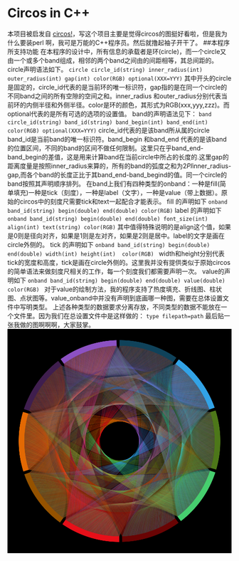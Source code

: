 ﻿# Circos in C++
本项目被启发自 [circos!](http://circos.ca)，写这个项目主要是觉得circos的图挺好看啦，但是我为什么要装perl 啊，我可是万能的C++程序员。然后就撸起袖子开干了。
##本程序所支持功能
在本程序的设计中，所有信息的承载者是环(circle)，而一个circle又由一个或多个band组成，相邻的两个band之间由的间距相等，其总间距的。circle声明语法如下。
`circle circle_id(string) inner_radius(int) outer_radius(int) gap(int) color(RGB) optional(XXX=YYY)`
其中开头的circle是固定的，circle_id代表的是当前环的唯一标识符，gap指的是在同一个circle的不同band之间的所有空隙的空间之和。inner_radius 和outer_radius分别代表当前环的内侧半径和外侧半径。color是环的颜色，其形式为RGB(xxx,yyy,zzz)。而optional代表的是所有可选的选项的设置值。
band的声明语法见下：
`band circle_id(string) band_id(string) band_begin(int) band_end(int) color(RGB) optional(XXX=YYY)`
circle_id代表的是该band所从属的circle band_id是当前band的唯一标识符。band_begin 和band_end 代表的是该band的位置区间，不同的band的区间不做任何限制。这里只在乎band_end-band_begin的差值，这是用来计算band在当前circle中所占的长度的.这里gap的距离度量是按照inner_radius来算的，所有的band的弧度之和为2*PI*inner_radius-gap,而各个band的长度正比于其band_end-band_begind的值。同一个circle的band按照其声明顺序排列。
在band上我们有四种类型的onband：一种是fill(简单填充)一种是tick（刻度），一种是label（文字），一种是value（带上数据）。原始的circos中的刻度尺需要tick和text一起配合才能表示。
fill 的声明如下
`onband band_id(string) begin(double) end(double) color(RGB)`
label 的声明如下
`onband band_id(string) begin(double) end(double) font_size(int) align(int) text(string) color(RGB)`
其中值得特殊说明的是align这个值，如果是0则是径向对齐，如果是1则是左对齐，如果是2则是居中。label的文字是画在circle外侧的。
tick 的声明如下
`onband band_id(string) begin(double) end(double) width(int) height(int)  color(RGB) `
width和height分别代表tick的宽度和高度，tick是画在circle外侧的。这里我并没有提供类似于原始circos的简单语法来做刻度尺相关的工作，每一个刻度我们都需要声明一次。
value的声明如下
`onband band_id(string) begin(double) end(double) value(double)  color(RGB) `
对于value的绘制方法，我的程序支持了热度填充、折线图、柱状图、点状图等。value_onband中并没有声明到底画哪一种图，需要在总体设置文件中写明类型。
上述各种类型的数据要求分离存放，不同类型的数据不能放在一个文件里。因为我们在总设置文件中是这样做的：
`type filepath=path`
最后贴一张我做的图啊啊啊，大家鼓掌。
![圆周率](https://raw.githubusercontent.com/huangfeidian/circos/master/picture/pi_custom.png)